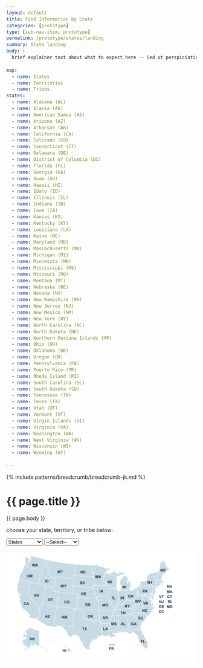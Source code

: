 ```yaml
---
layout: default
title: Find Information by State
categories: [prototype]
type: [sub-nav-item, prototype]
permalink: /prototype/states/landing
summary: State landing
body: |
  brief explainer text about what to expect here -- Sed ut perspiciatis unde omnis iste natus error sit voluptatem accusantium doloremque laudantium, totam rem aperiam, eaque ipsa quae ab illo inventore veritatis et quasi architecto beatae vitae dicta sunt explicabo. 

map:
  - name: States
  - name: Territories
  - name: Tribes
states:
  - name: Alabama (AL)
  - name: Alaska (AK)
  - name: American Samoa (AS)
  - name: Arizona (AZ)
  - name: Arkansas (AR)
  - name: California (CA)
  - name: Colorado (CO)
  - name: Connecticut (CT)
  - name: Delaware (DE)
  - name: District of Columbia (DC)
  - name: Florida (FL)
  - name: Georgia (GA)
  - name: Guam (GU)
  - name: Hawaii (HI)
  - name: Idaho (ID)
  - name: Illinois (IL)
  - name: Indiana (IN)
  - name: Iowa (IA)
  - name: Kansas (KS)
  - name: Kentucky (KY)
  - name: Louisiana (LA)
  - name: Maine (ME)
  - name: Maryland (MD)
  - name: Massachusetts (MA)
  - name: Michigan (MI)
  - name: Minnesota (MN)
  - name: Mississippi (MS)
  - name: Missouri (MO)
  - name: Montana (MT)
  - name: Nebraska (NE)
  - name: Nevada (NV)
  - name: New Hampshire (NH)
  - name: New Jersey (NJ)
  - name: New Mexico (NM)
  - name: New York (NY)
  - name: North Carolina (NC)
  - name: North Dakota (ND)
  - name: Northern Mariana Islands (MP)
  - name: Ohio (OH)
  - name: Oklahoma (OK)
  - name: Oregon (OR)
  - name: Pennsylvania (PA)
  - name: Puerto Rico (PR)
  - name: Rhode Island (RI)
  - name: South Carolina (SC)
  - name: South Dakota (SD)
  - name: Tennessee (TN)
  - name: Texas (TX)
  - name: Utah (UT)
  - name: Vermont (VT)
  - name: Virgin Islands (VI)
  - name: Virginia (VA)
  - name: Washington (WA)
  - name: West Virginia (WV)
  - name: Wisconsin (WI)
  - name: Wyoming (WY)

---
```

{% include patterns/breadcrumb/breadcrumb-jk.md %}
<div class="grid-container" markdown=1>

# {{ page.title }}

{{ page.body }}

<div class="map">
  <p>choose your state, territory, or tribe below:</p>

  <div class="grid-row grid-gap">
    <div class="tablet:grid-col-4" style="align-items: center;" > 
      <span style="margin-bottom: 1.25rem">
      <select class="usa-select" name="map-choices" id="map-choices">
        <option value="volvo">States</option>
        {% for m in page.map %}
        <option value="saab">{{ m.name }}</option>
        {% endfor %}
    </select>
    </span>
    <span>
      <select class="usa-select" name="map-choices" id="map-choices">
        <option value="volvo">--Select--</option>
        {% for s in page.states %}
        <option value="saab">{{ s.name }}</option>
        {% endfor %}
      </select>
      </span>
    </div>
    <div class="tablet:grid-col-8"><img src="/assets/icons/prototype/map.png" /></div>

  </div>
</div>

</div>